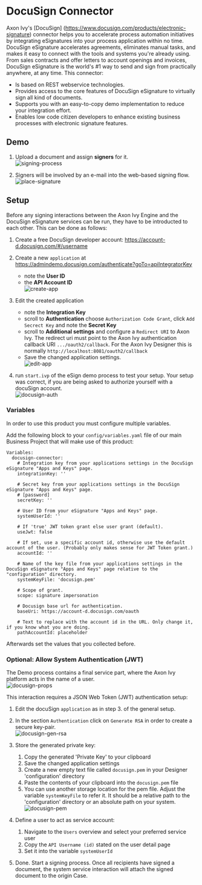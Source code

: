 # DocuSign Connector
Axon Ivy's [DocuSign] (https://www.docusign.com/products/electronic-signature)
connector helps you to accelerate process automation initiatives by integrating
eSignatures into your process application within no time. DocuSign eSignature
accelerates agreements, eliminates manual tasks, and makes it easy to connect
with the tools and systems you're already using. From sales contracts and
offer letters to account openings and invoices, DocuSign eSignature is the
world's #1 way to send and sign from practically anywhere, at any time. This
connector:

-	Is based on REST webservice technologies.
-	Provides access to the core features of DocuSign eSignature to virtually sign all kind of documents.
-	Supports you with an easy-to-copy demo implementation to reduce your integration effort.
-	Enables low code citizen developers to enhance existing business processes with electronic signature features.


## Demo

1. Upload a document and assign **signers** for it.  
![signing-process](images/eSignDocumentProcess.png)

1. Signers will be involved by an e-mail into the web-based signing flow.  
![place-signature](images/docuSign_finish.png)

## Setup

Before any signing interactions between the Axon Ivy Engine and the DocuSign
eSignature services can be run, they have to be introducted to each other. This
can be done as follows:

1. Create a free DocuSign developer account: https://account-d.docusign.com/#/username
1. Create a new `application` at https://admindemo.docusign.com/authenticate?goTo=apiIntegratorKey
   - note the **User ID**
   - the **API Account ID**  
   ![create-app](images/appsAndKeys.png)
1. Edit the created application
   - note the **Integration Key**
   - scroll to **Authentication** choose `Authorization Code Grant`, click `Add Secrect Key`
     and note the **Secret Key**
   - scroll to **Additional settings** and configure a `Redirect URI` to Axon Ivy.
     The redirect uri must point to the Axon Ivy authentication callback URI `.../oauth2/callback`. 
	 For the Axon Ivy Designer this is normally `http://localhost:8081/oauth2/callback`
   - Save the changed application settings.  
   ![edit-app](images/application.png)

1. run `start.ivp` of the eSign demo process to test your setup. Your setup was correct,
   if you are being asked to authorize yourself with a docuSign account.  
   ![docusign-auth](images/docuSign_auth.png)

### Variables

In order to use this product you must configure multiple variables.

Add the following block to your `config/variables.yaml` file of our 
main Business Project that will make use of this product:

```
Variables:
  docusign-connector:
    # Integration key from your applications settings in the DocuSign eSignature "Apps and Keys" page.
    integrationKey: ''
    
    # Secret key from your applications settings in the DocuSign eSignature "Apps and Keys" page.
    # [password]
    secretKey: ''
    
    # User ID from your eSignature "Apps and Keys" page.
    systemUserId: ''
    
    # If 'true' JWT token grant else user grant (default).
    useJwt: false
        
    # If set, use a specific account id, otherwise use the default account of the user. (Probably only makes sense for JWT Token grant.)
    accountId: ''
    
    # Name of the key file from your applications settings in the DocuSign eSignature "Apps and Keys" page relative to the "configuration" directory.
    systemKeyFile: 'docusign.pem'
    
    # Scope of grant.
    scope: signature impersonation
    
    # Docusign base url for authentication.
    baseUri: https://account-d.docusign.com/oauth
    
    # Text to replace with the account id in the URL. Only change it, if you know what you are doing.
    pathAccountId: placeholder
```

Afterwards set the values that you collected before.

### Optional: Allow System Authentication (JWT)

The Demo process contains a final service part, where the Axon Ivy platform acts in the name of a user.  
![docusign-props](images/systemDrivenProcess.png)

This interaction requires a JSON Web Token (JWT) authentication setup:

1. Edit the docuSign `application` as in step 3. of the general setup.
1. In the section `Authentication` click on `Generate RSA` in order to create a secure key-pair.  
 ![docusign-gen-rsa](images/authenticationGenerateRSA.png)

1. Store the generated private key:
	1. Copy the generated 'Private Key' to your clipboard
	1. Save the changed application settings
	1. Create a new empty text file called `docusign.pem` in your Designer 'configuration' directory
	1. Paste the contents of your clipboard into the `docusign.pem` file
	1. You can use another storage location for the pem file. Adjust the variable `systemKeyFile` to refer it. It should be a relative path to the 'configuration' directory or an absolute path on your system.  
![docusign-pem](images/docuSignPem.png)

1. Define a user to act as service account:
	1. Navigate to the `Users` overview and select your preferred service user
	2. Copy the `API Username (id)` stated on the user detail page
	3. Set it into the variable `systemUserId`

1. Done. Start a signing process. Once all recipients have signed a document, the system service interaction will attach the signed document to the origin Case.
